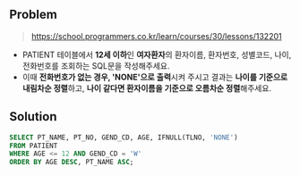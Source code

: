 ## Problem

> https://school.programmers.co.kr/learn/courses/30/lessons/132201

* PATIENT 테이블에서 **12세 이하**인 **여자환자**의 환자이름, 환자번호, 성별코드, 나이, 전화번호를 조회하는 SQL문을 작성해주세요.   
* 이때 **전화번호가 없는 경우, 'NONE'으로 출력**시켜 주시고 결과는 **나이를 기준으로 내림차순 정렬**하고, **나이 같다면 환자이름을 기준으로 오름차순 정렬**해주세요.

## Solution

```sql
SELECT PT_NAME, PT_NO, GEND_CD, AGE, IFNULL(TLNO, 'NONE')
FROM PATIENT 
WHERE AGE <= 12 AND GEND_CD = 'W'
ORDER BY AGE DESC, PT_NAME ASC;
```

